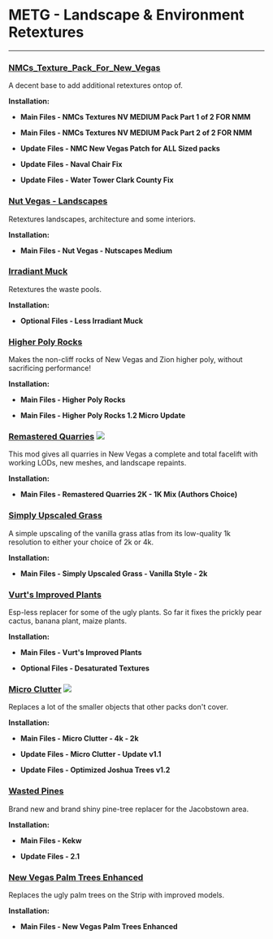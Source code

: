 # METG - Landscape & Environment Retextures

---

### [NMCs_Texture_Pack_For_New_Vegas](https://www.nexusmods.com/newvegas/mods/43135)

A decent base to add additional retextures ontop of.

**Installation:**

- **Main Files - NMCs Textures NV MEDIUM Pack Part 1 of 2 FOR NMM**

- **Main Files - NMCs Textures NV MEDIUM Pack Part 2 of 2 FOR NMM**

- **Update Files - NMC New Vegas Patch for ALL Sized packs**

- **Update Files - Naval Chair Fix**

- **Update Files - Water Tower Clark County Fix**


### [Nut Vegas - Landscapes](https://www.nexusmods.com/newvegas/mods/76205)

Retextures landscapes, architecture and some interiors.

**Installation:**

- **Main Files - Nut Vegas - Nutscapes Medium**


### [Irradiant Muck](https://www.nexusmods.com/newvegas/mods/75868)

Retextures the waste pools.

**Installation:**

- **Optional Files - Less Irradiant Muck**


### [Higher Poly Rocks](https://www.nexusmods.com/newvegas/mods/75878)

Makes the non-cliff rocks of New Vegas and Zion higher poly, without sacrificing performance!

**Installation:**

- **Main Files - Higher Poly Rocks**

- **Main Files - Higher Poly Rocks 1.2 Micro Update**


### [Remastered Quarries](https://www.nexusmods.com/newvegas/mods/76632) ![](../static/img/Performance.png)

This mod gives all quarries in New Vegas a complete and total facelift with working LODs, new meshes, and landscape repaints.

**Installation:**

- **Main Files - Remastered Quarries 2K - 1K Mix (Authors Choice)**


### [Simply Upscaled Grass](https://www.nexusmods.com/newvegas/mods/79716)

A simple upscaling of the vanilla grass atlas from its low-quality 1k resolution to either your choice of 2k or 4k. 

**Installation:**

- **Main Files - Simply Upscaled Grass - Vanilla Style - 2k**


### [Vurt's Improved Plants](https://www.nexusmods.com/newvegas/mods/66898)

Esp-less replacer for some of the ugly plants. So far it fixes the prickly pear cactus, banana plant, maize plants.

**Installation:**

- **Main Files - Vurt's Improved Plants**

- **Optional Files - Desaturated Textures**


### [Micro Clutter](https://www.nexusmods.com/newvegas/mods/74267) ![](../static/img/Performance.png)

Replaces a lot of the smaller objects that other packs don't cover.

**Installation:**

- **Main Files - Micro Clutter - 4k - 2k**

- **Update Files - Micro Clutter - Update v1.1**

- **Update Files - Optimized Joshua Trees v1.2**


### [Wasted Pines](https://www.nexusmods.com/newvegas/mods/84471)

Brand new and brand shiny pine-tree replacer for the Jacobstown area. 

**Installation:**

- **Main Files - Kekw**

- **Update Files - 2.1**


### [New Vegas Palm Trees Enhanced](https://www.nexusmods.com/newvegas/mods/83261)

Replaces the ugly palm trees on the Strip with improved models.

**Installation:**

- **Main Files - New Vegas Palm Trees Enhanced**